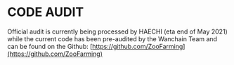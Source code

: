 # CODE AUDIT

Official audit is currently being processed by HAECHI (eta end of May 2021) while the current code has been pre-audited by the Wanchain Team and can be found on the Github: [https://github.com/ZooFarming](https://github.com/ZooFarming)